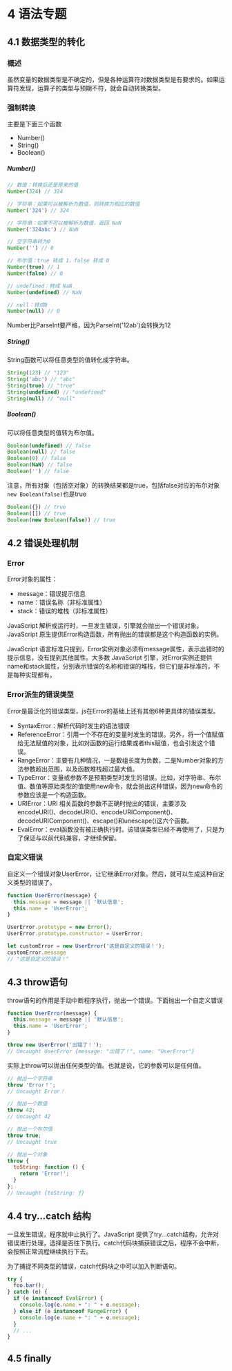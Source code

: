 # 4 语法专题

## 4.1 数据类型的转化

### 概述

虽然变量的数据类型是不确定的，但是各种运算符对数据类型是有要求的。如果运算符发现，运算子的类型与预期不符，就会自动转换类型。

### 强制转换

主要是下面三个函数

- Number()
- String()
- Boolean()

##### Number()

```js
// 数值：转换后还是原来的值
Number(324) // 324

// 字符串：如果可以被解析为数值，则转换为相应的数值
Number('324') // 324

// 字符串：如果不可以被解析为数值，返回 NaN
Number('324abc') // NaN

// 空字符串转为0
Number('') // 0

// 布尔值：true 转成 1，false 转成 0
Number(true) // 1
Number(false) // 0

// undefined：转成 NaN
Number(undefined) // NaN

// null：转成0
Number(null) // 0
```

Number比ParseInt要严格，因为ParseInt('12ab')会转换为12

##### String()

String函数可以将任意类型的值转化成字符串。

```js
String(123) // "123"
String('abc') // "abc"
String(true) // "true"
String(undefined) // "undefined"
String(null) // "null"
```

##### Boolean()

可以将任意类型的值转为布尔值。

```js
Boolean(undefined) // false
Boolean(null) // false
Boolean(0) // false
Boolean(NaN) // false
Boolean('') // false
```

注意，所有对象（包括空对象）的转换结果都是true，包括false对应的布尔对象`new Boolean(false)`也是true

```js
Boolean({}) // true
Boolean([]) // true
Boolean(new Boolean(false)) // true
```

## 4.2 错误处理机制

### Error

Error对象的属性：

- message：错误提示信息
- name：错误名称（非标准属性）
- stack：错误的堆栈（非标准属性）

JavaScript 解析或运行时，一旦发生错误，引擎就会抛出一个错误对象。JavaScript 原生提供Error构造函数，所有抛出的错误都是这个构造函数的实例。

JavaScript 语言标准只提到，Error实例对象必须有message属性，表示出错时的提示信息，没有提到其他属性。大多数 JavaScript 引擎，对Error实例还提供name和stack属性，分别表示错误的名称和错误的堆栈，但它们是非标准的，不是每种实现都有。

### Error派生的错误类型

Error是最泛化的错误类型，js在Error的基础上还有其他6种更具体的错误类型。

- SyntaxError：解析代码时发生的语法错误
- ReferenceError：引用一个不存在的变量时发生的错误。另外，将一个值赋值给无法赋值的对象，比如对函数的运行结果或者this赋值，也会引发这个错误。
- RangeError：主要有几种情况，一是数组长度为负数，二是Number对象的方法参数超出范围，以及函数堆栈超过最大值。
- TypeError：变量或参数不是预期类型时发生的错误。比如，对字符串、布尔值、数值等原始类型的值使用new命令，就会抛出这种错误，因为new命令的参数应该是一个构造函数。
- URIError：URI 相关函数的参数不正确时抛出的错误，主要涉及encodeURI()、decodeURI()、encodeURIComponent()、decodeURIComponent()、escape()和unescape()这六个函数。
- EvalError：eval函数没有被正确执行时。该错误类型已经不再使用了，只是为了保证与以前代码兼容，才继续保留。

### 自定义错误

自定义一个错误对象UserError，让它继承Error对象。然后，就可以生成这种自定义类型的错误了。

```js
function UserError(message) {
  this.message = message || '默认信息';
  this.name = 'UserError';
}

UserError.prototype = new Error();
UserError.prototype.constructor = UserError;

let customError = new UserError('这是自定义的错误！');
customError.message
// "这是自定义的错误！"
```

## 4.3 throw语句

throw语句的作用是手动中断程序执行，抛出一个错误。下面抛出一个自定义错误

```js
function UserError(message) {
  this.message = message || '默认信息';
  this.name = 'UserError';
}

throw new UserError('出错了！');
// Uncaught UserError {message: "出错了！", name: "UserError"}
```

实际上throw可以抛出任何类型的值。也就是说，它的参数可以是任何值。

```js
// 抛出一个字符串
throw 'Error！';
// Uncaught Error！

// 抛出一个数值
throw 42;
// Uncaught 42

// 抛出一个布尔值
throw true;
// Uncaught true

// 抛出一个对象
throw {
  toString: function () {
    return 'Error!';
  }
};
// Uncaught {toString: ƒ}
```

## 4.4 try...catch 结构

一旦发生错误，程序就中止执行了。JavaScript 提供了try...catch结构，允许对错误进行处理，选择是否往下执行。catch代码块捕获错误之后，程序不会中断，会按照正常流程继续执行下去。

为了捕捉不同类型的错误，catch代码块之中可以加入判断语句。

```js
try {
  foo.bar();
} catch (e) {
  if (e instanceof EvalError) {
    console.log(e.name + ": " + e.message);
  } else if (e instanceof RangeError) {
    console.log(e.name + ": " + e.message);
  }
  // ...
}
```

## 4.5 finally
